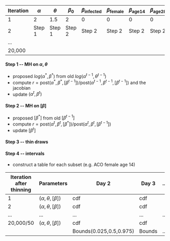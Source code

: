 | Iteration | $\alpha$ | $\theta$ | $\beta_0$ | $\beta_\text{infected}$ | $\beta_\text{female}$ | $\beta_\text{age14}$ | $\beta_\text{age28}$ |
| --------- | -------- | -------- | --------- | ----------------------- | --------------------- | -------------------- | -------------------- |
| 1         | 2        | 1.5      | 2         | 0                       | 0                     | 0                    | 0                    |
| 2         | Step 1   | Step 1   | Step 2    | Step 2                  | Step 2                | Step 2               | Step 2               |
| ...       |          |          |           |                         |                       |                      |                      |
| 20,000    |          |          |           |                         |                       |                      |                      |

#### Step 1 -- MH on $\alpha,\theta$

- proposed $log(\alpha^{*},\beta^{*})$ from old $log(\alpha^{t-1},\theta^{t-1})$
- compute $r = \text{post}(\alpha^{*},\beta^{*}, [\beta^{t-1}]) / \text{post}(\alpha^{t-1},\beta^{t-1}, [\beta^{t-1}])$ and the jacobian
- update $(\alpha^{t},\beta^{t})$

#### Step 2 -- MH on $[\beta]$

- proposed $[\beta^{*}]$ from old $[\beta^{t-1}]$ 
- compute $r = \text{post}(\alpha^{t},\beta^{t}, [\beta^{*}]) / \text{post}(\alpha^{t},\beta^{t}, [\beta^{t-1}])$
- update $[\beta^{t}]$ 

#### Step 3 -- thin draws 

#### Step 4 -- intervals

- construct a table for each subset (e.g. ACO female age 14)

| Iteration after thinning | Parameters                | Day 2                   | Day 3  | ...  | Day End |
| ------------------------ | ------------------------- | ----------------------- | ------ | ---- | ------- |
| 1                        | $(\alpha,\theta,[\beta])$ | cdf                     | cdf    |      | cdf     |
| 2                        | $(\alpha,\theta,[\beta])$ | cdf                     | cdf    |      | cdf     |
| ...                      | ...                       | ...                     | ...    | ...  | ...     |
| 20,000/50                | $(\alpha,\theta,[\beta])$ | cdf                     | cdf    |      | cdf     |
|                          |                           | Bounds(0.025,0.5,0.975) | Bounds | ...  | Bounds  |
